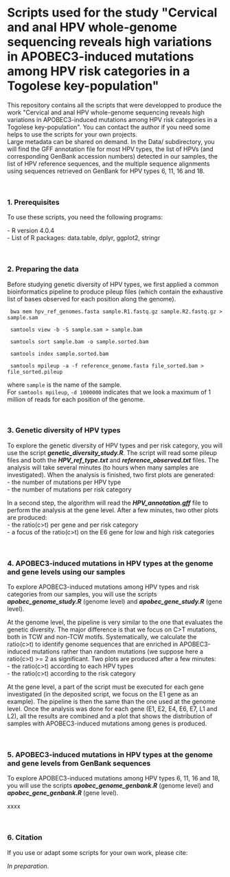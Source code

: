 # Scripts used for the study "Cervical and anal HPV whole-genome sequencing reveals high variations in APOBEC3-induced mutations among HPV risk categories in a Togolese key-population"
<p>This repository contains all the scripts that were developped to produce the work "Cervical and anal HPV whole-genome sequencing reveals high variations in APOBEC3-induced mutations among HPV risk categories in a Togolese key-population". You can contact the author if you need some helps to use the scripts for your own projects.<br>
 Large metadata can be shared on demand. In the Data/ subdirectory, you will find the GFF annotation file for most HPV types, the list of HPVs (and corresponding GenBank accession numbers) detected in our samples, the list of HPV reference sequences, and the multiple sequence alignments using sequences retrieved on GenBank for HPV types 6, 11, 16 and 18.</p>
 <br>
<h3>1. Prerequisites</h3>
 <p>To use these scripts, you need the following programs:</p>
 <p>
 - R version 4.0.4<br>
 - List of R packages: data.table, dplyr, ggplot2, stringr</p>
 <br>
 <h3>2. Preparing the data</h3>
 <p>Before studying genetic diversity of HPV types, we first applied a common bioinformatics pipeline to produce pileup files (which contain the exhaustive list of bases observed for each position along the genome).</p>
  <p><code> bwa mem hpv_ref_genomes.fasta sample.R1.fastq.gz sample.R2.fastq.gz > sample.sam</code></p>
 <p><code> samtools view -b -S sample.sam > sample.bam</code></p>
 <p><code> samtools sort sample.bam -o sample.sorted.bam </code></p>
 <p><code> samtools index sample.sorted.bam</code></p>
  <p><code> samtools mpileup -a -f reference_genome.fasta file_sorted.bam > file_sorted.pileup</code></p>
  <p>where <code>sample</code> is the name of the sample.
<br>
 For <code>samtools mpileup</code>, <code>-d 1000000</code> indicates that we look a maximum of 1 million of reads for each position of the genome.</p>
 <br>
 <h3>3. Genetic diversity of HPV types</h3>
 <p>To explore the genetic diversity of HPV types and per risk category, you will use the script <i><b>genetic_diversity_study.R</b></i>. The script will read some pileup files and both the <i><b>HPV_ref_type.txt</b></i> and <i><b>reference_observed.txt</b></i> files. The analysis will take several minutes (to hours when many samples are investigated). When the analysis is finished, two first plots are generated:
<br>- the number of mutations per HPV type
<br>- the number of mutations per risk category</p>
 <p> In a second step, the algorithm will read the <i><b> HPV_annotation.gff</b></i> file to perform the analysis at the gene level. After a few minutes, two other plots are produced:
<br>- the ratio(c>t) per gene and per risk category
<br>- a focus of the ratio(c>t) on the E6 gene for low and high risk categories</p>
 <br>
  <h3>4. APOBEC3-induced mutations in HPV types at the genome and gene levels using our samples</h3>
 <p>To explore APOBEC3-induced mutations among HPV types and risk categories from our samples, you will use the scripts <i><b>apobec_genome_study.R</b></i> (genome level) and <i><b>apobec_gene_study.R</b></i> (gene level).</p>
 <p>At the genome level, the pipeline is very similar to the one that evaluates the genetic diversity. The major difference is that we focus on C>T mutations, both in TCW and non-TCW motifs. Systematically, we calculate the ratio(c>t) to identify genome sequences that are enriched in APOBEC3-induced mutations rather than random mutations (we suppose here a ratio(c>t) >= 2 as significant. Two plots are produced after a few minutes:
<br>- the ratio(c>t) according to each HPV types
<br>- the ratio(c>t) according to the risk category</p>
 <p>At the gene level, a part of the script must be executed for each gene investigated (in the deposited script, we  focus on the E1 gene as an example). The pipeline is then the same than the one used at the genome level. Once the analysis was done for each gene (E1, E2, E4, E6, E7, L1 and L2), all the results are combined and a plot that shows the distribution of samples with APOBEC3-induced mutations among genes is produced.</p>
 <br>
  <h3>5. APOBEC3-induced mutations in HPV types at the genome and gene levels from GenBank sequences</h3>
 <p>To explore APOBEC3-induced mutations among HPV types 6, 11, 16 and 18, you will use the scripts <i><b>apobec_genome_genbank.R</b></i> (genome level) and <i><b>apobec_gene_genbank.R</b></i> (gene level).</p>
 <p>xxxx</p>
 <br>
 <h3>6. Citation</h3>
 <p>If you use or adapt some scripts for your own work, please cite:</p>
 <p><i>In preparation.</i></p>
